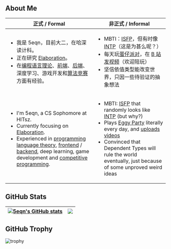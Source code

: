 ## About Me

|正式 / Formal|非正式 / Informal|
|-|-|
|<ul><li>我是 5eqn，目前大二，在哈深读计科。</li><li>正在研究 <a href="https://github.com/5eqn/elaboration-scala">Elaboration</a>。</li><li>在<a href="https://github.com/5eqn/elaboration-scala">编程语言理论</a>、<a href="https://github.com/blnary/charter">前端</a>、<a href="https://github.com/blnary/chart-server">后端</a>、深度学习、游戏开发和<a href="https://codeforces.com/profile/5eqn">算法竞赛</a>方面有经验。</li></ul>|<ul><li>MBTI：<a href="https://www.16personalities.com/isfp-personality">ISFP</a>，但有时像 <a href="https://www.16personalities.com/intp-personality">INTP</a>（这是为甚么呢？）</li><li>每天玩<a href="http://party.163.com/pz/">蛋仔派对</a>，在 <a href="https://space.bilibili.com/1752486959">B 站发视频</a>（欢迎陪玩）</li><li>坚信依值类型能改变世界，只因一些待验证的抽象想法</li></ul>|
|<ul><li>I'm 5eqn, a CS Sophomore at HITsz.</li><li>Currently focusing on <a href="https://github.com/5eqn/elaboration-scala">Elaboration</a>.</li><li>Experienced in <a href="https://github.com/5eqn/elaboration-scala">programming language theory</a>, <a href="https://github.com/blnary/charter">frontend</a> / <a href="https://github.com/blnary/chart-server">backend</a>, deep learning, game development and <a href="https://codeforces.com/profile/5eqn">competitive programming</a>.</li></ul>|<ul><li>MBTI: <a href="https://www.16personalities.com/isfp-personality">ISFP</a> that randomly looks like <a href="https://www.16personalities.com/intp-personality">INTP</a> (but why?)</li><li>Plays <a href="http://party.163.com/pz/">Eggy Party</a> literally every day, and <a href="https://space.bilibili.com/1752486959">uploads videos</a></li><li>Convinced that Dependent Types will rule the world eventually, just because of some unproved weird ideas</li></ul>|

## GitHub Stats

| <a href="https://github.com/5eqn/"><img align="center" src="https://github-readme-stats.vercel.app/api?username=5eqn&count_private=true&show_icons=true&hide_border=true&theme=default" alt="5eqn's GitHub stats" /></a> | <a href="https://github.com/5eqn/"><img align="center" src="https://github-readme-stats.vercel.app/api/top-langs/?username=5eqn&hide=jupyter%20notebook,assembly&langs_count=6&layout=compact&hide_border=true" /></a>|
| ----------------- | ----------------- |

## GitHub Trophy

![trophy](https://github-profile-trophy.vercel.app/?username=5eqn)
